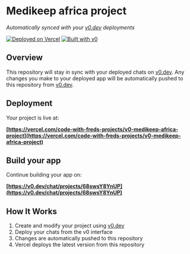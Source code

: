 # Medikeep africa project

*Automatically synced with your [v0.dev](https://v0.dev) deployments*

[![Deployed on Vercel](https://img.shields.io/badge/Deployed%20on-Vercel-black?style=for-the-badge&logo=vercel)](https://vercel.com/code-with-freds-projects/v0-medikeep-africa-project)
[![Built with v0](https://img.shields.io/badge/Built%20with-v0.dev-black?style=for-the-badge)](https://v0.dev/chat/projects/68swsY8YnUP)

## Overview

This repository will stay in sync with your deployed chats on [v0.dev](https://v0.dev).
Any changes you make to your deployed app will be automatically pushed to this repository from [v0.dev](https://v0.dev).

## Deployment

Your project is live at:

**[https://vercel.com/code-with-freds-projects/v0-medikeep-africa-project](https://vercel.com/code-with-freds-projects/v0-medikeep-africa-project)**

## Build your app

Continue building your app on:

**[https://v0.dev/chat/projects/68swsY8YnUP](https://v0.dev/chat/projects/68swsY8YnUP)**

## How It Works

1. Create and modify your project using [v0.dev](https://v0.dev)
2. Deploy your chats from the v0 interface
3. Changes are automatically pushed to this repository
4. Vercel deploys the latest version from this repository
